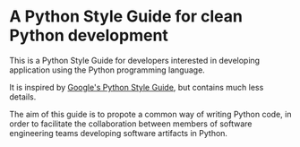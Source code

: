 # A Python Style Guide for clean Python development

This is a Python Style Guide for developers interested in developing application using the Python programming language.

It is inspired by [Google's Python Style Guide](https://google.github.io/styleguide/pyguide.html), but contains much less details.

The aim of this guide is to propote a common way of writing Python code, in order to facilitate the collaboration between members of software engineering teams developing software artifacts in Python.